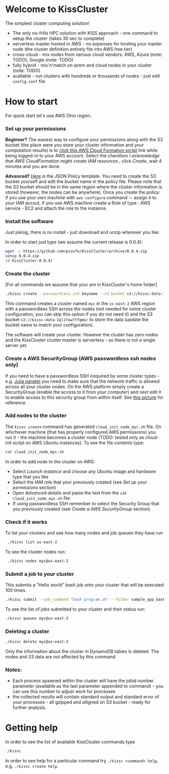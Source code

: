 # Welcome to KissCluster 
The simplest cluster computing solution!
- The only no-frills HPC solution with KISS approach - one command to setup the cluster (takes 30 sec to complete)
- serverless master hosted in AWS - no expenses for hosting your master node (the cluster definition entirely fits into AWS free tier)
- cross-cloud - mix nodes from various cloud vendors: AWS, Azure (note: TODO), Google  (note: TODO)
- fully hybrid - mix'n'match on-prem and cloud nodes in your cluster (note: TODO)
- scallable - run clusters with hundreds or thousands of nodes - just edit `config.conf` file

# How to start

For quick start let's use AWS Ohio region.

### Set up your permissions
**Beginner?** The easiest way to configure your permissions along with the S3 bucket (the place were you store your cluster information and your computation results) is to [click this AWS Cloud Formation script](https://us-east-2.console.aws.amazon.com/cloudformation/home?region=us-east-2#/stacks/create/review?templateURL=https://s3.us-east-2.amazonaws.com/szufel-public/kissRoleS3.yaml&stackName=kissc) link while being logged-in to your AWS account. Select the checkbox *I acknowledge that AWS CloudFormation might create IAM resources.*, click *Create*, wait 4 minutes and you are done. 

**Advanced?** [Here](https://raw.githubusercontent.com/pszufe/KissCluster/master/aws/kisscPolicy.json) is the JSON Policy template. You need to create the S3 bucket yourself and edit the bucket name in the policy file. Please note that the S3 bucket should be in the same region where the cluster information is stored (however, the nodes can be anywhere). Once you create the policy: if you use your own machine with `aws configure` command -- assign it to your IAM accout, if you use AWS machine create a Role of type : AWS service - EC2 and attach the role to the instance. 

### Install the software

Just joking, there is no install - just download and unzip wherever you like.

In order to start just type (we assume the current release is 0.0.4):
```bash
wget -L https://github.com/pszufe/KissCluster/archive/0.0.4.zip
uznip 0.0.4.zip
cd KissCluster-0.0.4/
```

### Create the cluster 
\[For all commands we assume that your are in KissCluster's home folder\]
```bash 
./kissc create --passwordless_ssh keyname --s3_bucket s3://kissc-data-1qlz7ow7tfqmo/ myc@us-east-2
```
This command creates a cluster named `myc` in the `us-east-2` AWS region with a passwordless SSH across the nodes (not needed for some cluster configuration, you can skip this option if you do not need it) and the S3 bucket `s3://kissc-data-1qlz7ow7tfqmo/` to store the data (update the bucket name to match your configuration). 

The software will create your cluster. However the cluster has zero nodes and the KissCluster cluster master is serverless - so there is not a single server yet. 

### Create a AWS SecurityGroup (AWS passwordless ssh nodes only)

If you need to have a passwordless SSH (required by some cluster types - e.g. [Julia parallel](https://docs.julialang.org/en/latest/manual/parallel-computing) you need to make sure that the network traffic is allowed across all your cluster nodes. On the AWS platform simply create a SecurityGroup (enable the access to it from your computer) and next edit it to enable access to this security group from within itself. See [this picture](https://github.com/pszufe/KissCluster/blob/master/manual/aws_passwordless_ssh.png) for reference.

### Add nodes to the cluster

The `kissc create` command has generated `cloud_init_node_myc.sh` file. On whichever machine (that has properly configured AWS permissions) you run it - the machine becomes a cluster node (TODO: tested only as cloud-init script on AWS Ubuntu instances). 
To see the file contents type:
```bash
cat cloud_init_node_myc.sh
```

In order to add node to the cluster on AWS:
- Select *Launch instance* and choose any Ubuntu image and hardware type that you like
- Select the IAM role that your previously created (see *Set up your permissions* section)
- Open *Advanced details* and paste the text from the `cat cloud_init_node_myc.sh` file
- If using passwordless SSH remember to select the Security Group that you previously created (see *Create a AWS SecurityGroup* section). 

### Check if it works
To list your clusters and see how many nodes and job queues they have run
```bash
 ./kissc list us-east-2
```

To see the cluster nodes run:
```bash
 ./kissc nodes myc@us-east-2
```

### Submit a job to your cluster
This submits a "Hello world" bash job onto your cluster that will be executed 100 times. 
```bash
./kissc submit --job_command "bash program.sh" --folder sample_app_bash / --max_jobid 100 myc@us-east-2
```

To see the list of jobs submitted to your cluster and their status run:
```bash
./kissc queues myc@us-east-2
```

### Deleting a cluster
```bash
./kissc delete myc@us-east-2
```
Only the information about the cluster in DynamoDB tables is deleted. The nodes and S3 data are not affected by this command. 


### Notes:
- Each process spawned within the cluster will have the jobid number parameter (available as the last parameter appended to command) - you can use this number to adjust work for processes
- the collected results will contain standard output and standard error of your processes - all gzipped and alligned on S3 bucket - ready for further analysis. 

# Getting help

In order to see the list of available KissCluster commands type 
```bash
./kissc
```

In order to see help for a particular command try `./kissc <command> help`, e.g. `./kissc create help`.




